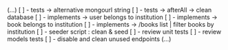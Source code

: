 (...)
[ ] - tests -> alternative mongourl string
[ ] - tests -> afterAll -> clean database
[ ] - implements -> user belongs to institution
[ ] - implements -> book belongs to institution
[ ] - implements -> /books list  | filter books by institution
[ ] - seeder script : clean & seed
[ ] - review unit tests
[ ] - review models tests
[ ] - disable and clean unused endpoints
(...)